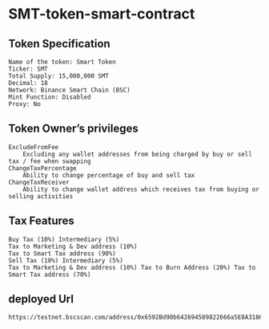 # SMT-token-smart-contract

## Token Specification
	Name of the token: Smart Token 
	Ticker: SMT 
	Total Supply: 15,000,000 SMT 
	Decimal: 18 
	Network: Binance Smart Chain (BSC) 
	Mint Function: Disabled 
	Proxy: No

## Token Owner’s privileges
	ExcludeFromFee
		Excluding any wallet addresses from being charged by buy or sell tax / fee when swapping
	ChangeTaxPercentage
		Ability to change percentage of buy and sell tax
	ChangeTaxReceiver
		Ability to change wallet address which receives tax from buying or selling activities

## Tax Features
	Buy Tax (10%) Intermediary (5%)
	Tax to Marketing & Dev address (10%)
	Tax to Smart Tax address (90%)
	Sell Tax (10%) Intermediary (5%)
	Tax to Marketing & Dev address (10%) Tax to Burn Address (20%) Tax to Smart Tax address (70%)

## deployed Url
	https://testnet.bscscan.com/address/0x6592Bd90b642694589822666a5E8A3186816227C

